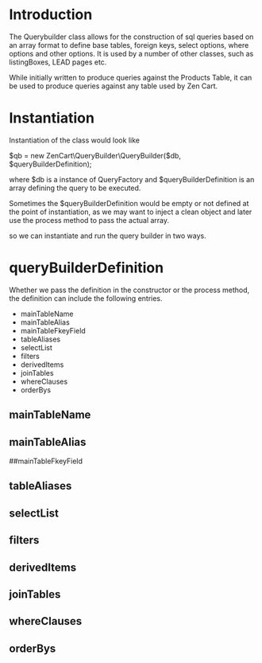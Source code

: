 # Introduction

The Querybuilder class allows for the construction of sql queries based on an array format to define base tables, foreign keys, select options, where options and other options. 
It is used by a number of other classes, such as listingBoxes, LEAD pages etc.

While initially written to produce queries against the Products Table, it can be used to produce queries against any table used by Zen Cart.

# Instantiation

Instantiation of the class would look like 

$qb = new ZenCart\QueryBuilder\QueryBuilder($db, $queryBuilderDefinition);

where $db is a instance of QueryFactory and 
$queryBuilderDefinition is an array defining the query to be executed.

Sometimes the $queryBuilderDefinition would be empty or not defined at the point of instantiation, as we may want to inject a clean object and later use the process method to pass the actual array.

so we can instantiate and run the query builder in two ways.

# queryBuilderDefinition

Whether we pass the definition in the constructor or the process method, the definition can include the following entries.

+ mainTableName
+ mainTableAlias
+ mainTableFkeyField
+ tableAliases
+ selectList
+ filters
+ derivedItems
+ joinTables
+ whereClauses
+ orderBys

## mainTableName
## mainTableAlias
##mainTableFkeyField
## tableAliases
## selectList
## filters
## derivedItems
## joinTables
## whereClauses
## orderBys

